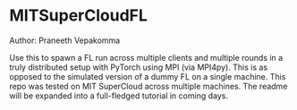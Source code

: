 # MITSuperCloudFL
Author: Praneeth Vepakomma

Use this to spawn a FL run across multiple clients and multiple rounds in a truly distributed setup with PyTorch using MPI (via MPI4py). This is as opposed to the simulated version of a dummy FL on a single machine. This repo was tested on MIT SuperCloud across multiple machines.
The readme will be expanded into a full-fledged tutorial in coming days.

